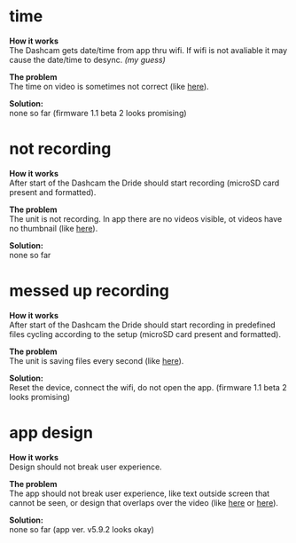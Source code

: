 # time

**How it works**\
The Dashcam gets date/time from app thru wifi. If wifi is not avaliable it may cause the date/time to desync. *(my guess)*

**The problem**\
The time on video is sometimes not correct (like [here](./app_screenshots/Screenshot_20191104-070712.png)).

**Solution:**\
none so far (firmware 1.1 beta 2 looks promising)

# not recording

**How it works**\
After start of the Dashcam the Dride should start recording (microSD card present and formatted).

**The problem**\
The unit is not recording. In app there are no videos visible, ot videos have no thumbnail (like [here](./app_screenshots/Screenshot_20191104-070632.png)).

**Solution:**\
none so far

# messed up recording

**How it works**\
After start of the Dashcam the Dride should start recording in predefined files cycling according to the setup (microSD card present and formatted).

**The problem**\
The unit is saving files every second (like [here](./app_screenshots/tiny_files.png)).

**Solution:**\
Reset the device, connect the wifi,  do not open the app.  (firmware 1.1 beta 2 looks promising)

# app design

**How it works**\
Design should not break user experience.

**The problem**\
The app should not break user experience, like text outside screen that cannot be seen, or design that overlaps over the video (like [here](./app_screenshots/Screenshot_20191024-065643.png) or [here](./app_screenshots/Screenshot_20191026-175641.png)).

**Solution:**\
none so far  (app ver. v5.9.2 looks okay)
